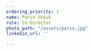 ```yaml
---
ordering_priority: 1
name: Parin Shaik
role: Co-Director
photo_path: "/assets/parin.jpg"
linkedin_url: ''

---
```

